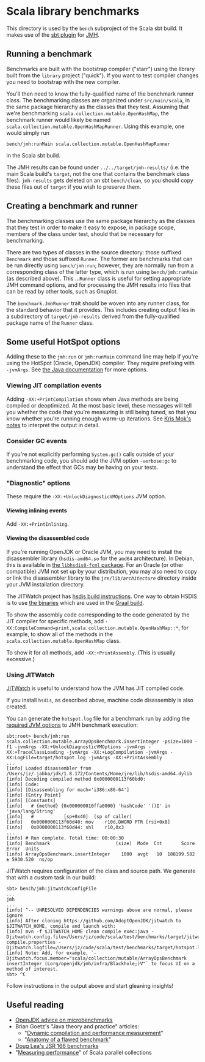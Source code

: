 # Scala library benchmarks

This directory is used by the `bench` subproject of the Scala sbt build.
It makes use of the [sbt plugin](https://github.com/ktoso/sbt-jmh) for [JMH](https://openjdk.java.net/projects/code-tools/jmh/).

## Running a benchmark

Benchmarks are built with the bootstrap compiler ("starr") using the library built from the `library` project ("quick").
If you want to test compiler changes you need to bootstrap with the new compiler.

You'll then need to know the fully-qualified name of the benchmark runner class.
The benchmarking classes are organized under `src/main/scala`,
in the same package hierarchy as the classes that they test.
Assuming that we're benchmarking `scala.collection.mutable.OpenHashMap`,
the benchmark runner would likely be named `scala.collection.mutable.OpenHashMapRunner`.
Using this example, one would simply run

    bench/jmh:runMain scala.collection.mutable.OpenHashMapRunner

in the Scala sbt build.

The JMH results can be found under `../../target/jmh-results/` (i.e. the main Scala build's `target`,
not the one that contains the benchmark class files). `jmh-results` gets deleted on an sbt `bench/clean`,
so you should copy these files out of `target` if you wish to preserve them.

## Creating a benchmark and runner

The benchmarking classes use the same package hierarchy as the classes that they test
in order to make it easy to expose, in package scope, members of the class under test,
should that be necessary for benchmarking.

There are two types of classes in the source directory:
those suffixed `Benchmark` and those suffixed `Runner`.
The former are benchmarks that can be run directly using `bench/jmh:run`;
however, they are normally run from a corresponding class of the latter type,
which is run using `bench/jmh:runMain` (as described above).
This …`Runner` class is useful for setting appropriate JMH command options,
and for processing the JMH results into files that can be read by other tools, such as Gnuplot.

The `benchmark.JmhRunner` trait should be woven into any runner class, for the standard behavior that it provides.
This includes creating output files in a subdirectory of `target/jmh-results`
derived from the fully-qualified package name of the `Runner` class.

## Some useful HotSpot options
Adding these to the `jmh:run` or `jmh:runMain` command line may help if you're using the HotSpot (Oracle, OpenJDK) compiler.
They require prefixing with `-jvmArgs`.
See [the Java documentation](https://docs.oracle.com/javase/8/docs/technotes/tools/unix/java.html) for more options. 

### Viewing JIT compilation events
Adding `-XX:+PrintCompilation` shows when Java methods are being compiled or deoptimized.
At the most basic level,
these messages will tell you whether the code that you're measuring is still being tuned,
so that you know whether you're running enough warm-up iterations.
See [Kris Mok's notes](https://gist.github.com/rednaxelafx/1165804#file-notes-md) to interpret the output in detail.

### Consider GC events
If you're not explicitly performing `System.gc()` calls outside of your benchmarking code,
you should add the JVM option `-verbose:gc` to understand the effect that GCs may be having on your tests.

### "Diagnostic" options
These require the `-XX:+UnlockDiagnosticVMOptions` JVM option.

#### Viewing inlining events
Add `-XX:+PrintInlining`.

#### Viewing the disassembled code
If you're running OpenJDK or Oracle JVM,
you may need to install the disassembler library (`hsdis-amd64.so` for the `amd64` architecture).
In Debian, this is available in
<a href="https://packages.debian.org/search?keywords=libhsdis0-fcml">the `libhsdis0-fcml` package</a>.
For an Oracle (or other compatible) JVM not set up by your distribution,
you may also need to copy or link the disassembler library
to the `jre/lib/`_`architecture`_ directory inside your JVM installation directory.

The JITWatch project has [hsdis build instructions](https://github.com/AdoptOpenJDK/jitwatch/wiki/Building-hsdis).
One way to obtain HSDIS is to use [the binaries](https://lafo.ssw.uni-linz.ac.at/pub/graal-external-deps/hsdis/intel/) which are used in the [Graal build](https://github.com/oracle/graal/blob/master/compiler/mx.compiler/mx_graal_tools.py#L94-L119).

To show the assembly code corresponding to the code generated by the JIT compiler for specific methods,
add `-XX:CompileCommand=print,scala.collection.mutable.OpenHashMap::*`,
for example, to show all of the methods in the `scala.collection.mutable.OpenHashMap` class.

To show it for _all_ methods, add `-XX:+PrintAssembly`.
(This is usually excessive.)

### Using JITWatch

[JITWatch](https://github.com/AdoptOpenJDK/jitwatch) is useful to understand how the JVM has JIT compiled
code.

If you install `hsdis`, as described above, machine code disassembly is also created.

You can generate the `hotspot.log` file for a benchmark run by adding the [required JVM options](https://github.com/AdoptOpenJDK/jitwatch/wiki/Building-hsdis)
to JMH benchmark execution: 

```
sbt:root> bench/jmh:run scala.collection.mutable.ArrayOpsBenchmark.insertInteger -psize=1000 -f1 -jvmArgs -XX:+UnlockDiagnosticVMOptions -jvmArgs -XX:+TraceClassLoading -jvmArgs -XX:+LogCompilation -jvmArgs -XX:LogFile=target/hotspot.log -jvmArgs -XX:+PrintAssembly
...
[info] Loaded disassembler from /Users/jz/.jabba/jdk/1.8.172/Contents/Home/jre/lib/hsdis-amd64.dylib
[info] Decoding compiled method 0x0000000113f60bd0:
[info] Code:
[info] [Disassembling for mach='i386:x86-64']
[info] [Entry Point]
[info] [Constants]
[info]   # {method} {0x000000010ffa0000} 'hashCode' '()I' in 'java/lang/String'
[info]   #           [sp+0x40]  (sp of caller)
[info]   0x0000000113f60d40: mov    r10d,DWORD PTR [rsi+0x8]
[info]   0x0000000113f60d44: shl    r10,0x3
...
[info] # Run complete. Total time: 00:00:30
[info] Benchmark                        (size)  Mode  Cnt       Score      Error  Units
[info] ArrayOpsBenchmark.insertInteger    1000  avgt   10  188199.582 ± 5930.520  ns/op
```

JITWatch requires configuration of the class and source path. We generate that with a custom task in our build:

```
sbt> bench/jmh:jitwatchConfigFile
...
jmh
...
[info] ^-- UNRESOLVED DEPENDENCIES warnings above are normal, please ignore
[info] After cloning https://github.com/AdoptOpenJDK/jitwatch to $JITWATCH_HOME, compile and launch with:
[info] mvn -f $JITWATCH_HOME clean compile exec:java -Djitwatch.config.file=/Users/jz/code/scala/test/benchmarks/target/jitwatch-compile.properties -Djitwatch.logfile=/Users/jz/code/scala/test/benchmarks/target/hotspot.log
[info] Note: Add, for example, `-Djitwatch.focus.member="scala/collection/mutable/ArrayOpsBenchmark insertInteger (Lorg/openjdk/jmh/infra/Blackhole;)V"` to focus UI on a method of interest.
sbt> ^C
```

Follow instructions in the output above and start gleaning insights!

## Useful reading
* [OpenJDK advice on microbenchmarks](https://wiki.openjdk.java.net/display/HotSpot/MicroBenchmarks)
* Brian Goetz's "Java theory and practice" articles:
  * "[Dynamic compilation and performance measurement](https://www.ibm.com/developerworks/java/library/j-jtp12214/)"
  * "[Anatomy of a flawed benchmark](https://www.ibm.com/developerworks/java/library/j-jtp02225/)"
* [Doug Lea's JSR 166 benchmarks](http://gee.cs.oswego.edu/cgi-bin/viewcvs.cgi/jsr166/src/test/loops/)
* "[Measuring performance](https://docs.scala-lang.org/overviews/parallel-collections/performance.html)" of Scala parallel collections
